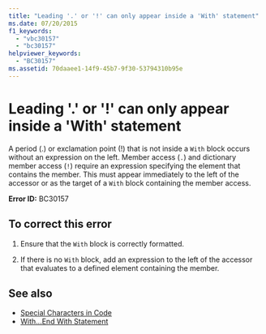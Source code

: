 ```yaml
---
title: "Leading '.' or '!' can only appear inside a 'With' statement"
ms.date: 07/20/2015
f1_keywords: 
  - "vbc30157"
  - "bc30157"
helpviewer_keywords: 
  - "BC30157"
ms.assetid: 70daaee1-14f9-45b7-9f30-53794310b95e
---
```

# Leading '.' or '!' can only appear inside a 'With' statement
A period (.) or exclamation point (!) that is not inside a `With` block occurs without an expression on the left. Member access (`.`) and dictionary member access (`!`) require an expression specifying the element that contains the member. This must appear immediately to the left of the accessor or as the target of a `With` block containing the member access.  
  
 **Error ID:** BC30157  
  
## To correct this error  
  
1. Ensure that the `With` block is correctly formatted.  
  
2. If there is no `With` block, add an expression to the left of the accessor that evaluates to a defined element containing the member.  
  
## See also

- [Special Characters in Code](../../../visual-basic/programming-guide/program-structure/special-characters-in-code.md)
- [With...End With Statement](../../../visual-basic/language-reference/statements/with-end-with-statement.md)
